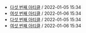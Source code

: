 - [다섯 번째 아티클](/home/runner/work/newsletter_awesome_articles/newsletter_awesome_articles/archive/1/fifth.yaml) / 2022-01-05 15:34
- [여섯 번째 아티클](/home/runner/work/newsletter_awesome_articles/newsletter_awesome_articles/archive/1/sixth.yaml) / 2022-01-06 15:34
- [다섯 번째 아티클](/home/runner/work/newsletter_awesome_articles/newsletter_awesome_articles/archive/2/fifth.yaml) / 2022-01-05 15:34
- [여섯 번째 아티클](/home/runner/work/newsletter_awesome_articles/newsletter_awesome_articles/archive/2/sixth.yaml) / 2022-01-06 15:34
